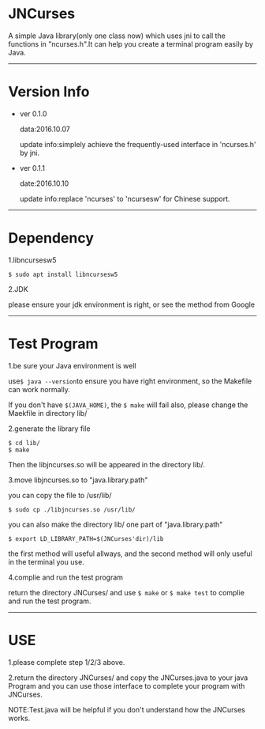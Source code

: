 # JNCurses
A simple Java library(only one class now) which uses jni to call the functions  in "ncurses.h".It can help you create a terminal program easily by Java.

---

# Version Info

- ver 0.1.0

  data:2016.10.07

  update info:simplely achieve the frequently-used interface in 'ncurses.h' by jni.

- ver 0.1.1

  date:2016.10.10

  update info:replace 'ncurses' to 'ncursesw' for Chinese support.

---

# Dependency

1.libncursesw5

`$ sudo apt install libncursesw5`

2.JDK

please ensure your jdk environment is right, or see the method from Google

---

# Test Program

1.be sure your Java environment is well

use`$ java --version`to ensure you have right environment, so the Makefile can work normally.

If you don't have `$(JAVA_HOME)`, the `$ make` will fail also, please change the Maekfile in directory lib/

2.generate the library file

```
$ cd lib/
$ make
```

Then the libjncurses.so will be appeared in the directory lib/.

3.move libjncurses.so to "java.library.path"

you can copy the file to /usr/lib/

`$ sudo cp ./libjncurses.so /usr/lib/`

you can also make the directory lib/ one part of "java.library.path"

`$ export LD_LIBRARY_PATH=$(JNCurses'dir)/lib`

the first method will useful allways, and the second method will only useful in the terminal you use.


4.complie and run the test program

return the directory JNCurses/ and use `$ make` or `$ make test` to complie and run the test program. 

---

# USE

1.please complete step 1/2/3 above.

2.return the directory JNCurses/ and copy the JNCurses.java to your java Program and you can use those interface to complete your program with JNCurses.

NOTE:Test.java will be helpful if you don't understand how the JNCurses works.

